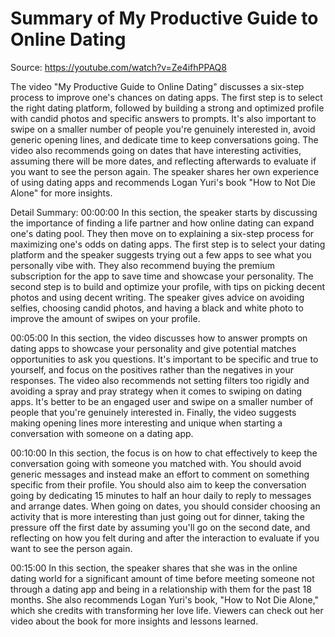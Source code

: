 # Summary of My Productive Guide to Online Dating

Source: https://youtube.com/watch?v=Ze4ifhPPAQ8

The video "My Productive Guide to Online Dating" discusses a six-step process to improve one's chances on dating apps. The first step is to select the right dating platform, followed by building a strong and optimized profile with candid photos and specific answers to prompts. It's also important to swipe on a smaller number of people you're genuinely interested in, avoid generic opening lines, and dedicate time to keep conversations going. The video also recommends going on dates that have interesting activities, assuming there will be more dates, and reflecting afterwards to evaluate if you want to see the person again. The speaker shares her own experience of using dating apps and recommends Logan Yuri's book "How to Not Die Alone" for more insights.

Detail Summary: 
00:00:00
In this section, the speaker starts by discussing the importance of finding a life partner and how online dating can expand one's dating pool. They then move on to explaining a six-step process for maximizing one's odds on dating apps. The first step is to select your dating platform and the speaker suggests trying out a few apps to see what you personally vibe with. They also recommend buying the premium subscription for the app to save time and showcase your personality. The second step is to build and optimize your profile, with tips on picking decent photos and using decent writing. The speaker gives advice on avoiding selfies, choosing candid photos, and having a black and white photo to improve the amount of swipes on your profile.

00:05:00
In this section, the video discusses how to answer prompts on dating apps to showcase your personality and give potential matches opportunities to ask you questions. It's important to be specific and true to yourself, and focus on the positives rather than the negatives in your responses. The video also recommends not setting filters too rigidly and avoiding a spray and pray strategy when it comes to swiping on dating apps. It's better to be an engaged user and swipe on a smaller number of people that you're genuinely interested in. Finally, the video suggests making opening lines more interesting and unique when starting a conversation with someone on a dating app.

00:10:00
In this section, the focus is on how to chat effectively to keep the conversation going with someone you matched with. You should avoid generic messages and instead make an effort to comment on something specific from their profile. You should also aim to keep the conversation going by dedicating 15 minutes to half an hour daily to reply to messages and arrange dates. When going on dates, you should consider choosing an activity that is more interesting than just going out for dinner, taking the pressure off the first date by assuming you'll go on the second date, and reflecting on how you felt during and after the interaction to evaluate if you want to see the person again.

00:15:00
In this section, the speaker shares that she was in the online dating world for a significant amount of time before meeting someone not through a dating app and being in a relationship with them for the past 18 months. She also recommends Logan Yuri's book, "How to Not Die Alone," which she credits with transforming her love life. Viewers can check out her video about the book for more insights and lessons learned.

